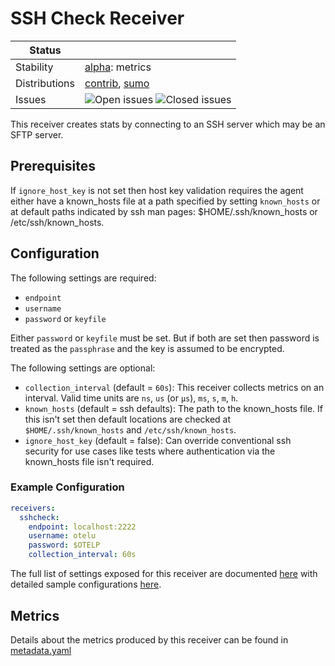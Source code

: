 # SSH Check Receiver

<!-- status autogenerated section -->
| Status        |           |
| ------------- |-----------|
| Stability     | [alpha]: metrics   |
| Distributions | [contrib], [sumo] |
| Issues        | ![Open issues](https://img.shields.io/github/issues-search/open-telemetry/opentelemetry-collector-contrib?query=is%3Aissue%20is%3Aopen%20label%3Areceiver%2Fsshcheck%20&label=open&color=orange&logo=opentelemetry) ![Closed issues](https://img.shields.io/github/issues-search/open-telemetry/opentelemetry-collector-contrib?query=is%3Aissue%20is%3Aclosed%20label%3Areceiver%2Fsshcheck%20&label=closed&color=blue&logo=opentelemetry) |

[alpha]: https://github.com/open-telemetry/opentelemetry-collector#alpha
[contrib]: https://github.com/open-telemetry/opentelemetry-collector-releases/tree/main/distributions/otelcol-contrib
[sumo]: https://github.com/SumoLogic/sumologic-otel-collector
<!-- end autogenerated section -->

This receiver creates stats by connecting to an SSH server which may be an SFTP server.

## Prerequisites

If `ignore_host_key` is not set then host key validation requires the agent either have a known_hosts file at a path specified by setting `known_hosts` or at default paths indicated by ssh man pages: $HOME/.ssh/known_hosts or /etc/ssh/known_hosts.

## Configuration

The following settings are required:
- `endpoint`
- `username`
- `password` or `keyfile`

Either `password` or `keyfile` must be set. But if both are set then password is treated as the `passphrase` and the key is assumed to be encrypted.

The following settings are optional:

- `collection_interval` (default = `60s`): This receiver collects metrics on an interval. Valid time units are `ns`, `us` (or `µs`), `ms`, `s`, `m`, `h`.
- `known_hosts` (default = ssh defaults): The path to the known_hosts file. If this isn't set then default locations are checked at `$HOME/.ssh/known_hosts` and `/etc/ssh/known_hosts`.
- `ignore_host_key` (default = false): Can override conventional ssh security for use cases like tests where authentication via the known_hosts file isn't required.

### Example Configuration

```yaml
receivers:
  sshcheck:
    endpoint: localhost:2222
    username: otelu
    password: $OTELP
    collection_interval: 60s
```

The full list of settings exposed for this receiver are documented [here](./config.go) with detailed sample configurations [here](./testdata/config.yaml). 

## Metrics

Details about the metrics produced by this receiver can be found in [metadata.yaml](./metadata.yaml)

